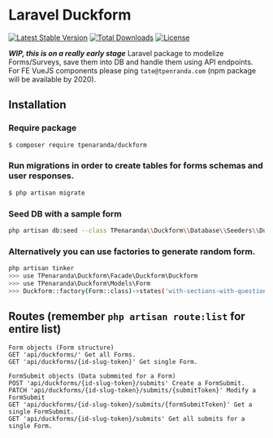 # Laravel Duckform

[![Latest Stable Version](https://poser.pugx.org/tpenaranda/duckform/v/stable)](https://packagist.org/packages/tpenaranda/duckform) [![Total Downloads](https://poser.pugx.org/tpenaranda/duckform/downloads)](https://packagist.org/packages/tpenaranda/duckform) [![License](https://poser.pugx.org/tpenaranda/duckform/license)](https://packagist.org/packages/tpenaranda/duckform)

***WIP, this is on a really early stage***
Laravel package to modelize Forms/Surveys, save them into DB and handle them using API endpoints.
For FE VueJS components please ping `tate@tpenranda.com` (npm package will be available by 2020).

## Installation

### Require package
```bash
$ composer require tpenaranda/duckform
```

### Run migrations in order to create tables for forms schemas and user responses.
```bash
$ php artisan migrate
```

### Seed DB with a sample form
```bash
php artisan db:seed --class TPenaranda\\Duckform\\Database\\Seeders\\DuckformSeeder
```

### Alternatively you can use factories to generate random form.
```bash
php artisan tinker
>>> use TPenaranda\Duckform\Facade\Duckform\Duckform
>>> use TPenaranda\Duckform\Models\Form
>>> Duckform::factory(Form::class)->states('with-sections-with-questions-with-possible-answers')->create()
```

## Routes (remember `php artisan route:list` for entire list)
```
Form objects (Form structure)
GET 'api/duckforms/' Get all Forms.
GET 'api/duckforms/{id-slug-token}' Get single Form.

FormSubmit objects (Data submmited for a Form)
POST 'api/duckforms/{id-slug-token}/submits' Create a FormSubmit.
PATCH 'api/duckforms/{id-slug-token}/submits/{submitToken}' Modify a FormSubmit
GET 'api/duckforms/{id-slug-token}/submits/{formSubmitToken}' Get a single FormSubmit.
GET 'api/duckforms/{id-slug-token}/submits' Get all submits for a single Form.
```
